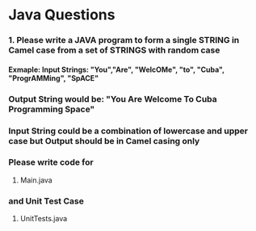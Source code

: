 # Java Questions

### 1. Please write a JAVA program to form a single STRING in Camel case from a set of STRINGS with random case
#### Exmaple: Input Strings: "You","Are", "WelcOMe", "to", "Cuba", "ProgrAMMing", "SpACE"
### Output String would be:  "You Are Welcome To Cuba Programming Space"

### Input String could be a combination of lowercase and upper case but Output should be in Camel casing only

### Please write code for
1) Main.java
### and Unit Test Case
1) UnitTests.java